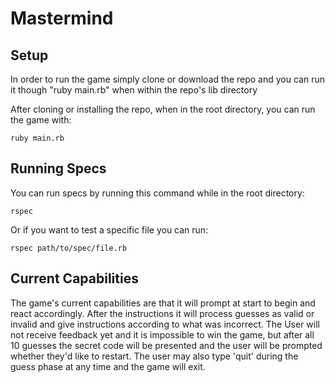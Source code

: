 # Mastermind

## Setup

  In order to run the game simply clone or download the repo and you can run it though "ruby main.rb" when within the repo's lib directory

  After cloning or installing the repo, when in the root directory, you can run the game with:

  `ruby main.rb`

## Running Specs

  You can run specs by running this command while in the root directory:

  `rspec`

  Or if you want to test a specific file you can run:

  `rspec path/to/spec/file.rb`

## Current Capabilities

  The game's current capabilities are that it will prompt at start to begin and react accordingly. After the instructions it will process guesses as valid or invalid and give instructions according to what was incorrect. The User will not receive feedback yet and it is impossible to win the game, but after all 10 guesses the secret code will be presented and the user will be prompted whether they'd like to restart. The user may also type 'quit' during the guess phase at any time and the game will exit.
